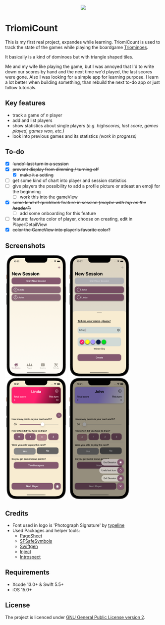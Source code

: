 <p align="center">
    <img src="https://github.com/vogelfrey/TriomiCount/blob/main/logo.png" width=600>
</p>

# TriomiCount
This is my first real project, expandes while learning.
TriomiCount is used to track the state of the games while playing the boardgame [Triominoes](https://en.wikipedia.org/wiki/Triominoes).

It basically is a kind of dominoes but with triangle shaped tiles.

Me and my wife like playing the game, but I was annoyed that I'd to write down our scores by hand and the next time we'd played, the last scores were gone. Also I was looking for a simple app for learning purpose.
I learn a lot better when building something, than rebuild the next to-do app or just follow tutorials.

## Key features
* track a game of *n* player
* add and list players
* show statistics about single players *(e.g. highscores, last score, games played, games won, etc.)*
* look into previous games and its statistics *(work in progress)*

## To-do
- [x] ~~'undo' last turn in a session~~
- [x] ~~prevent display from dimming / turning off~~
    - [x] ~~make it a setting~~
- [ ] get some kind of chart into player and session statistics
- [ ] give players the possibility to add a profile picture or atleast an emoji for the beginning
    - [ ] work this into the gameView
- [x] ~~some kind of quicklook feature in session (*maybe with tap on the header?*)~~
    - [ ] add some onboarding for this feature
- [ ] feature: favorite color of player, choose on creating, edit in PlayerDetailView
- [x] ~~color the GameView into player's favorite color?~~

## Screenshots
<p float="left">
  <img src="./screenshots/screenshot_1.png" width="200" />
  <img src="./screenshots/screenshot_2.png" width="200" />
  <img src="./screenshots/screenshot_3.png" width="200" />
  <img src="./screenshots/screenshot_4.png" width="200" />
</p>

## Credits
* Font used in logo is 'Photograph Signature' by [typeline](https://creativemarket.com/typeline)
* Used Packages and helper tools:
    * [PageSheet](https://github.com/ericlewis/PageSheet)
    * [SFSafeSymbols](https://github.com/SFSafeSymbols/SFSafeSymbols)
    * [Swiftgen](https://github.com/SwiftGen/SwiftGen)
    * [Inject](https://github.com/krzysztofzablocki/Inject)
    * [Introspect](https://github.com/siteline/SwiftUI-Introspect)

## Requirements
* Xcode 13.0+ & Swift 5.5+
* iOS 15.0+

## License
The project is licenced under [GNU General Public License version 2](./LICENSE).
